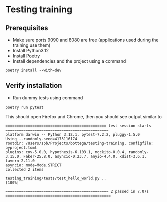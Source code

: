 # Testing training

## Prerequisites

- Make sure ports 9090 and 8080 are free (applications used during the training use them)
- Install Python3.12
- Install [Poetry](https://python-poetry.org/)
- Install dependencies and the project using a command
```
poetry install --with=dev
```

## Verify installation

- Run dummy tests using command
```
poetry run pytest
```
This should open Firefox and Chrome, then you should see output similar to
```shell
============================================= test session starts ==============================================
platform darwin -- Python 3.12.1, pytest-7.2.2, pluggy-1.5.0
Using --randomly-seed=4173116174
rootdir: /Users/spb/Projects/bottega/testing-training, configfile: pyproject.toml
plugins: cov-5.0.0, hypothesis-6.103.1, mockito-0.0.4, randomly-3.15.0, Faker-25.8.0, asyncio-0.23.7, anyio-4.4.0, xdist-3.6.1, tavern-2.11.0
asyncio: mode=Mode.STRICT
collected 2 items

testing_training/tests/test_hello_world.py ..                                                            [100%]

============================================== 2 passed in 7.07s ===============================================
```

